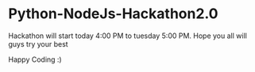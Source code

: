 # Python-NodeJs-Hackathon2.0

Hackathon will start today 4:00 PM to tuesday 5:00 PM.
Hope you all will guys try your best


Happy Coding :)
